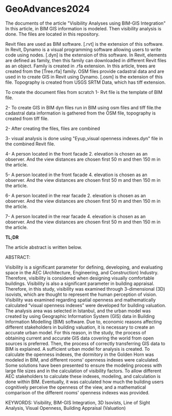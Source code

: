 # GeoAdvances2024
The documents of the article "Visibility Analyses using BIM-GIS Integration"
In this article, in BIM GIS information is modeled. Then visibility analysis is done. The files are located in this repository.

Revit files are used as BIM software. [.rvt] is the extension of this software.  In Revit, Dynamo is a visual programming software allowing users to write code using nodes. [.dyn] is the extension of this software. In Revit, elements are defined as family, then this family can downloaded in different Revit files as an object. Family is created in .rfa extension. In this article, trees are created from the [Tree.rfa] family. OSM files provide cadastral data and are used in to create GIS in Revit using Dynamo. [.osm] is the extension of this file. Topography is created from USGS SRTM Data, which has tiff extension.

To create the document files from scratch 
1- Rvt file is the template of BIM file. 

2- To create GIS in BIM dyn files run in BIM using osm files and tiff file.the cadastral data information is gathered from the OSM file, topography is created from tiff file.

2- After creating the files, files are combined

3- visual analysis is done using "Eyup_visual openness indexes.dyn" file in the combined Revit file. 

4- A person located in the front facade 2. elevation is chosen as an observer. And the view distances are chosen first 50 m and then 150 m in the article.

5- A person located in the front facade 4. elevation is chosen as an observer. And the view distances are chosen first 50 m and then 150 m in the article.

6- A person located in the rear facade 2. elevation is chosen as an observer. And the view distances are chosen first 50 m and then 150 m in the article.

7- A person located in the rear facade 4. elevation is chosen as an observer. And the view distances are chosen first 50 m and then 150 m in the article.


**TL;DR**

The article abstract is written below.

ABSTRACT: 

Visibility is a significant parameter for defining, developing, and evaluating space in the AEC (Architecture, Engineering, and Construction) Industry. Therefore, visibility is considered when designing visually comfortable buildings. Visibility is also a significant parameter in building appraisal.  Therefore, in this study, visibility was examined through 3-dimensional (3D) isovists, which are thought to represent the human perception of vision. Visibility was examined regarding spatial openness and mathematically calculated “visual openness indexes” were developed for building valuation. The analysis area was selected in Istanbul, and the urban model was created by using Geographic Information System (GIS) data in Building Information Modelling (BIM) software.  Due to, economic reasons affecting different stakeholders in building valuation, it is necessary to create an accurate urban model. For this reason, in the study, the process of obtaining current and accurate GIS data covering the world from open sources is preferred. Then, the process of correctly transferring GIS data to BIM is explained. A sufficient urban model for analysis is created. To calculate the openness indexes, the dormitory in the Golden Horn was modeled in BIM, and different rooms' openness indexes were calculated. Some solutions have been presented to ensure the modeling process with large file sizes and in the calculation of visibility factors. To allow different AEC stakeholders to calculate these indexes, modeling, and calculation is done within BIM. Eventually, it was calculated how much the building users cognitively perceive the openness of the view, and a mathematical comparison of the different rooms' openness indexes was provided.

KEYWORDS: Visibility, BIM-GIS Integration, 3D Isovists, Line of Sight Analysis, Visual Openness, Building Appraisal (Valuation)

